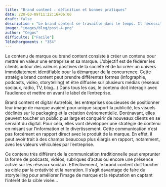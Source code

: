 ```yaml
---
title: "Brand content : définition et bonnes pratiques"
date: 220-03-09T11:22:16+06:00
draft: false
description : "Le brand content se travaille dans le temps. Il nécessite de consacrer un budget pour acquérir des fans afin d’agrandir sa communauté et augmenter sa visibilité."
image: "images/blog/post-4.png"
author: "Cegos"
difficulte: ["Facile"]
Téléchargements : "354"
---
```


Le contenu de marque ou brand content consiste à créer un contenu pour mettre en valeur une entreprise et sa marque. L’objectif est de fédérer les clients autour des valeurs positives de la société et de lui créer un univers immédiatement identifiable pour la démarquer de la concurrence. Cette stratégie brand content peut prendre différentes formes (infographie, podcasts, vidéo, storytelling) et être diffusée sur plusieurs médias (réseaux sociaux, radio, TV, blog…) Dans tous les cas, le contenu doit interagir avec l’audience et mettre en avant le label de l’entreprise.

Brand content et digital
Autrefois, les entreprises soucieuses de positionner leur image de marque avaient pour unique support la publicité, les visuels déclinés sur le packaging et la création événementielle. Dorénavant, elles peuvent toucher un public plus large et conquérir de nouveaux clients en se servant du digital. Pour cela, elles vont développer une stratégie de contenu en misant sur l’information et le divertissement. Cette communication n’est pas forcément en rapport direct avec le produit de la marque. En effet, il peut avoir trait à des champs beaucoup plus élargis en rapport, notamment, avec les valeurs véhiculées par l’entreprise.

Ce contenu très différent de la communication traditionnelle peut emprunter la forme de podcasts, vidéos, rubriques d’actus ou encore une présence active sur les réseaux sociaux. Effectivement, le brand content doit toucher sa cible par la créativité et la narration. Il s’agit davantage de faire du storytelling pour améliorer l’image de marque et la réputation en captant l’intérêt de la cible visée...
